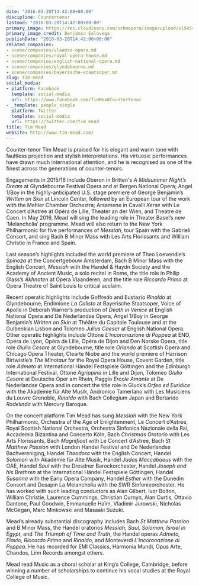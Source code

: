 ```yaml
---
date: "2016-03-20T14:42:00+00:00"
discipline: Countertenor
lastmod: "2016-03-20T14:42:00+00:00"
primary_image: https://res.cloudinary.com/schmopera/image/upload/v1545409169/media/webhook-uploads/1458484936393/2016-03-20---Tim-Mead-Benjamin-Ealovega.jpg.jpg
primary_image_credit: Benjamin Ealovega
publishDate: "2016-03-20T14:42:00+00:00"
related_companies:
- scene/companies/vlaamse-opera.md
- scene/companies/royal-opera-house.md
- scene/companies/english-national-opera.md
- scene/companies/glyndebourne.md
- scene/companies/bayerische-staatsoper.md
slug: tim-mead
social_media:
- platform: Facebook
  template: social-media
  url: https://www.facebook.com/TimMeadCountertenor
- _template: people_single
  platform: Twitter
  template: social-media
  url: https://twitter.com/tim_mead
title: Tim Mead
website: http://www.tim-mead.com/
---
```


Counter-tenor Tim Mead is praised for his elegant and warm tone with faultless projection and stylish interpretations. His virtuosic performances have drawn much international attention, and he is recognised as one of the finest across the generations of counter-tenors.

Engagements in 2015/16 include Oberon in Britten's *A Midsummer Night’s Dream* at Glyndebourne Festival Opera and at Bergen National Opera; Angel 1/Boy in the highly-anticipated U.S. stage premiere of George Benjamin’s *Written on Skin* at Lincoln Center, followed by an European tour of the work with the Mahler Chamber Orchestra; Arsamene in Cavalli *Xerse* with Le Concert d’Astrée at Opéra de Lille, Theater an der Wien, and Theatre de Caen. In May 2016, Mead will sing the leading role in Theater Basel’s new ‘Melancholia’ programme. Mead will also return to the New York Philharmonic for five performances of *Messiah*, tour Spain with the Gabrieli Consort, and sing Bach B Minor Mass with Les Arts Florissants and William Christie in France and Spain.

Last season’s highlights included the world premiere of Theo Loevendie’s *Spinoza* at the Concertgebouw Amsterdam, Bach B Minor Mass with the English Concert, *Messiah* with the Handel & Haydn Society and the Academy of Ancient Music, a solo recital in Rome, the title role in Philip Glass’s *Akhnaten* at Opera Vlaanderen, and the title role *Riccardo Primo* at Opera Theatre of Saint Louis to critical acclaim.

Recent operatic highlights include Goffredo and Eustazio *Rinaldo* at Glyndebourne, Endimione *La Calisto* at Bayerische Staatsoper, Voice of Apollo in Deborah Warner’s production of *Death in Venice* at English National Opera and De Nederlandse Opera, Angel 1/Boy in George Benjamin’s *Written on Skin* at Théâtre du Capitole Toulouse and at the Gulbenkian Lisbon and Tolomeo *Julius Caesar* at English National Opera. Other operatic highlights include Ottone *L’incoronazione di Poppea* at ENO, Opéra de Lyon, Opéra de Lille, Opéra de Dijon and Den Norske Opera, title role *Giulio Cesare* at Glyndebourne, title role *Orlando* at Scottish Opera and Chicago Opera Theater, Clearte Niobe and the world premiere of Harrison Birtwistle’s *The Minotaur* for the Royal Opera House, Covent Garden, title role *Admeto* at International Händel Festspiele Göttingen and the Edinburgh International Festival, Ottone *Agrippina* in Lille and Dijon, Tolomeo *Giulio Cesare* at Deutsche Oper am Rhein, Paggio *Ercole Amante* at De Nederlandse Opera and in concert the title role in Gluck’s *Orfeo ed Euridice* with the Akademie für Alte Musik, Andronico Tamerlano with Les Musiciens du Louvre Grenoble, *Rinaldo* with Bach Collegium Japan and Bertarido *Rodelinda* with Mercury Baroque.

On the concert platform Tim Mead has sung *Messiah* with the New York Philharmonic, Orchestra of the Age of Enlightenment, Le Concert d’Astree, Royal Scottish National Orchestra, Orchestra Sinfonica Nazionale della Rai, Accademia Bizantina and Concerto Köln, Bach *Christmas Oratorio* with Les Arts Florissants, Bach *Magnificat* with Le Concert d’Astree, Bach *St Matthew Passion* with London Handel Festival and De Nederlandse Bachvereniging, Handel *Theodora* with the English Concert, Handel *Solomon* with Akademie für Alte Musik, Handel *Judas Maccabaeus* with the OAE, Handel *Saul* with the Dresdner Barockorchester, Handel *Joseph and his Brethren* at the International Händel Festspiele Göttingen, Handel *Susanna* with the Early Opera Company, Handel *Esther* with the Dunedin Consort and Dusapin La Melancholia with the SWR Sinfonieorchester. He has worked with such leading conductors as Alan Gilbert, Ivor Bolton, William Christie, Laurence Cummings, Christian Curnyn, Alan Curtis, Ottavio Dantone, Paul Goodwin, Emmanuelle Haïm, Vladimir Jurowski, Nicholas McGegan, Marc Minkowski and Masaaki Suzuki.

Mead’s already substantial discography includes Bach *St Matthew Passion* and B Minor Mass, the Handel oratorios *Messiah, Saul, Solomon, Israel in Egypt*, and *The Triumph of Time and Truth*, the Handel operas *Admeto, Flavio, Riccardo Primo* and *Rinaldo*, and Monteverdi *L’incoronazione di Poppea*. He has recorded for EMI Classics, Harmonia Mundi, Opus Arte, Chandos, Linn Records amongst others.

Mead read Music as a choral scholar at King’s College, Cambridge, before winning a number of scholarships to continue his vocal studies at the Royal College of Music.
